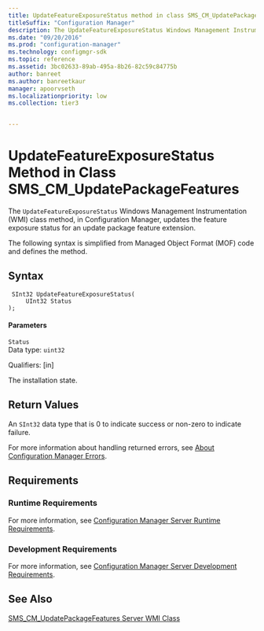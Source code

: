 ```yaml
---
title: UpdateFeatureExposureStatus method in class SMS_CM_UpdatePackageFeatures
titleSuffix: "Configuration Manager"
description: The UpdateFeatureExposureStatus Windows Management Instrumentation class method, in Configuration Manager, updates the feature exposure status for an update package feature extension.
ms.date: "09/20/2016"
ms.prod: "configuration-manager"
ms.technology: configmgr-sdk
ms.topic: reference
ms.assetid: 3bc02633-89ab-495a-8b26-82c59c84775b
author: banreet
ms.author: banreetkaur
manager: apoorvseth
ms.localizationpriority: low
ms.collection: tier3


---
```

# UpdateFeatureExposureStatus Method in Class SMS_CM_UpdatePackageFeatures
The `UpdateFeatureExposureStatus` Windows Management Instrumentation (WMI) class method, in Configuration Manager, updates the feature exposure status for an update package feature extension.  

 The following syntax is simplified from Managed Object Format (MOF) code and defines the method.  

## Syntax  

```  
 SInt32 UpdateFeatureExposureStatus(  
     UInt32 Status  
);  

```  

#### Parameters  
 `Status`  
 Data type: `uint32`  

 Qualifiers: [in]  

 The installation state.  

## Return Values  
 An `SInt32` data type that is 0 to indicate success or non-zero to indicate failure.  

 For more information about handling returned errors, see [About Configuration Manager Errors](../../../develop/core/understand/about-configuration-manager-errors.md).  

## Requirements  

### Runtime Requirements  
 For more information, see [Configuration Manager Server Runtime Requirements](../../../develop/core/reqs/server-runtime-requirements.md).  

### Development Requirements  
 For more information, see [Configuration Manager Server Development Requirements](../../../develop/core/reqs/server-development-requirements.md).  

## See Also  
 [SMS_CM_UpdatePackageFeatures Server WMI Class](../../../develop/reference/sum/sms_cm_updatepackagefeatures-server-wmi-class.md)   
